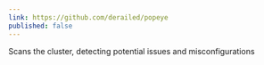 ```yaml
---
link: https://github.com/derailed/popeye
published: false
---
```


Scans the cluster, detecting potential issues and misconfigurations
